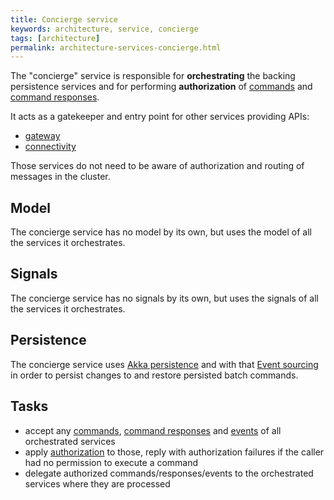 ```yaml
---
title: Concierge service
keywords: architecture, service, concierge
tags: [architecture]
permalink: architecture-services-concierge.html
---
```


The "concierge" service is responsible for **orchestrating** the backing persistence services and for performing
**authorization** of [commands](basic-signals-command.html) and [command responses](basic-signals-commandresponse.html).

It acts as a gatekeeper and entry point for other services providing APIs:
* [gateway](architecture-services-gateway.html)
* [connectivity](architecture-services-connectivity.html)

Those services do not need to be aware of authorization and routing of messages in the cluster.

## Model

The concierge service has no model by its own, but uses the model of all the services it orchestrates.

## Signals

The concierge service has no signals by its own, but uses the signals of all the services it orchestrates.

## Persistence

The concierge service uses [Akka persistence](https://doc.akka.io/docs/akka/current/persistence.html?language=java) and 
with that [Event sourcing](basic-signals.html#architectural-style) in order to persist changes to 
and restore persisted batch commands.

## Tasks

* accept any [commands](basic-signals-command.html), [command responses](basic-signals-commandresponse.html)
  and [events](basic-signals-event.html) of all orchestrated services
* apply [authorization](basic-auth.html) to those, reply with authorization failures if the caller had no permission
  to execute a command 
* delegate authorized commands/responses/events to the orchestrated services where they are processed
